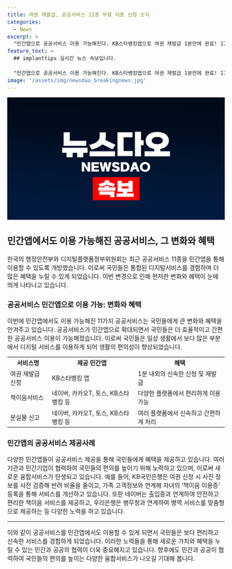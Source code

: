 ```yaml
---
title: 여권 재발급, 공공서비스 11종 무료 이용 신청 소식
categories:
  - News
excerpt: >
  "민간앱으로 공공서비스 이용 가능해진다. KB스타뱅킹앱으로 여권 재발급 1분만에 완료! 17일부터 11가지 서비스, 민간앱에서도 이용 가능. 기업들의 혁신으로 국민 편의 증가 기대."
feature_text: >
  ## implanttips 실시간 뉴스 속보입니다.

  "민간앱으로 공공서비스 이용 가능해진다. KB스타뱅킹앱으로 여권 재발급 1분만에 완료! 17일부터 11가지 서비스, 민간앱에서도 이용 가능. 기업들의 혁신으로 국민 편의 증가 기대."
image: '/assets/img/newsdao_breakingnews.jpg'
---
```


<p><img src="/assets/img/newsdao_breakingnews.jpg" alt="implanttips 속보" /></p>

<h2 data-ke-size="size26">민간앱에서도 이용 가능해진 공공서비스, 그 변화와 혜택</h2>

<p data-ke-size="size16">한국의 행정안전부와 디지털플랫폼정부위원회는 최근 공공서비스 11종을 민간앱을 통해 이용할 수 있도록 개방했습니다. 이로써 국민들은 통합된 디지털서비스를 경험하며 더 많은 혜택을 누릴 수 있게 되었습니다. 이번 변경으로 인해 현저한 변화와 혜택이 눈에 띄게 나타나고 있습니다.</p>

<h3 data-ke-size="size24">공공서비스 민간앱으로 이용 가능: 변화와 혜택</h3>

<p data-ke-size="size16">이번에 민간앱에서도 이용 가능해진 11가지 공공서비스는 국민들에게 큰 변화와 혜택을 안겨주고 있습니다. 공공서비스가 민간앱으로 확대되면서 국민들은 더 효율적이고 간편한 공공서비스 이용이 가능해졌습니다. 이로써 국민들은 일상 생활에서 보다 많은 부분에서 디지털 서비스를 이용하게 되어 생활의 편의성이 향상되었습니다.</p>

<table>
<tbody>
<tr>
<td style="text-align: center; height: 17px;"><b>서비스명</b></td>
<td style="text-align: center; height: 17px;"><b>제공 민간앱</b></td>
<td style="text-align: center; height: 17px;"><b>혜택</b></td>
</tr>
<tr>
<td style="text-align: left; height: 17px;">여권 재발급 신청</td>
<td style="text-align: left; height: 17px;">KB스타뱅킹 앱</td>
<td style="text-align: left; height: 17px;">1분 내외의 신속한 신청 및 재발급</td>
</tr>
<tr>
<td style="text-align: left; height: 17px;">책이음서비스</td>
<td style="text-align: left; height: 17px;">네이버, 카카오T, 토스, KB스타뱅킹 등</td>
<td style="text-align: left; height: 17px;">다양한 플랫폼에서 편리하게 이용 가능</td>
</tr>
<tr>
<td style="text-align: left; height: 17px;">분실물 신고</td>
<td style="text-align: left; height: 17px;">네이버, 카카오T, 토스, KB스타뱅킹 등</td>
<td style="text-align: left; height: 17px;">여러 플랫폼에서 신속하고 간편하게 처리</td>
</tr>
</tbody>
</table>

<h3 data-ke-size="size24">민간앱의 공공서비스 제공사례</h3>

<p data-ke-size="size16">다양한 민간앱들이 공공서비스 제공을 통해 국민들에게 혜택을 제공하고 있습니다. 여러 기관과 민간기업이 협력하여 국민들의 편의를 높이기 위해 노력하고 있으며, 이로써 새로운 융합서비스가 탄생되고 있습니다. 예를 들어, KB국민은행은 여권 신청 시 사진 정보를 사전 검증해 반려 비율을 줄이고, 가족 고객정보와 연계해 자녀의 ‘책이음 이용증’ 등록을 통해 서비스를 개선하고 있습니다. 또한 네이버는 출입증과 연계하여 안전하고 편리한 책이음 서비스를 제공하고, 우리은행은 병무청과 연계하여 병역 서비스를 맞춤형으로 제공하는 등 다양한 노력을 하고 있습니다.</p>

<hr>

<p data-ke-size="size16">이와 같이 공공서비스를 민간앱에서도 이용할 수 있게 되면서 국민들은 보다 편리하고 신속한 서비스를 경험하게 되었습니다. 이러한 노력들을 통해 새로운 가치와 혜택을 누릴 수 있는 민간과 공공의 협력이 더욱 중요해지고 있습니다. 향후에도 민간과 공공이 협력하여 국민들의 편의를 높이는 다양한 융합서비스가 나오길 기대해 봅니다.</p>

